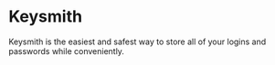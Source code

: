 # Keysmith

Keysmith is the easiest and safest way to store all of your logins and passwords while conveniently.
